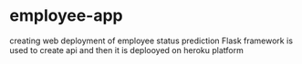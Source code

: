 # employee-app
creating web deployment of employee status prediction
Flask framework is used to create api and then it is deplooyed on heroku platform 
